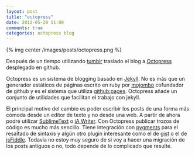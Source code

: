 ```yaml
---
layout: post
title: "octopress"
date: 2012-05-20 11:00
comments: true
categories: octopress blog
---
```


{% img center /images/posts/octopress.png %}

Después de un tiempo utilizando [tumblr](http://axelhzf.tumblr.com) traslado el blog a [Octopress](http://octopress.org/) desplegado en github. 

Octopress es un sistema de blogging basado en [Jekyll](https://github.com/mojombo/jekyll). No es más que un generador estáticos de páginas escrito en ruby por [mojombo](https://github.com/mojombo) cofundador de github y es el sistema que utiliza [github:pages](http://pages.github.com/). Octopress añade un conjunto de utilidades que facilitan el trabajo con jekyll.

El principal motivo del cambio es poder escribir los posts de una forma más cómoda desde un editor de texto y no desde una web. A partir de ahora podré utilizar [SublimeText](http://www.sublimetext.com) o [iA Writer](http://www.iawriter.com/). Con Octopress publicar trozos de código es mucho más sencillo. Tiene integración con [pygments](http://pygments.org/) para el resaltado de sintaxis y algún otro plugin interesante como el de [gist](http://octopress.org/docs/plugins/gist-tag/) o el de [jsFiddle](http://octopress.org/docs/plugins/jsfiddle-tag/). Todavía no estoy muy seguro de si voy a hacer una migración de los posts antiguos o no, todo depende de lo complicado que resulte.
